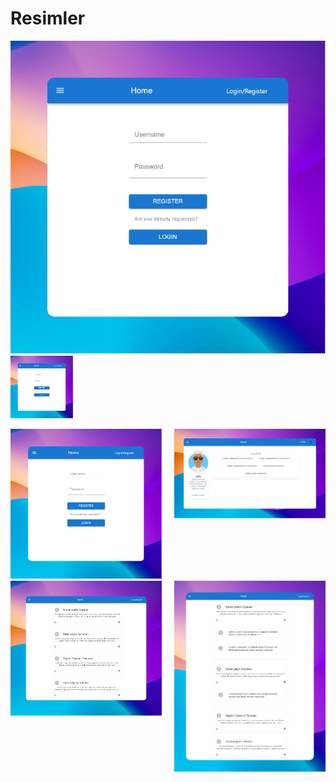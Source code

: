 # Resimler
![Örnek görsel](public/ProjectPictures/screenshot1.png)
<img src="public/ProjectPictures/screenshot1.png" alt="Ornek Resim" width="100" height="100">
<br/>
<div style="display: flex; flex-wrap: wrap; justify-content: space-between;">
    <div style="width: 48%;">
        <img src="public/ProjectPictures/screenshot1.png" alt="Resim 1" style="width: 100%;">
    </div>
    <div style="width: 48%;">
        <img src="public/ProjectPictures/screenshot2.png" alt="Resim 2" style="width: 100%;">
    </div>
    <div style="width: 48%;">
        <img src="public/ProjectPictures/screenshot3.png" alt="Resim 3" style="width: 100%;">
    </div>
    <div style="width: 48%;">
        <img src="public/ProjectPictures/screenshot4.png" alt="Resim 4" style="width: 100%;">
    </div>
</div>
